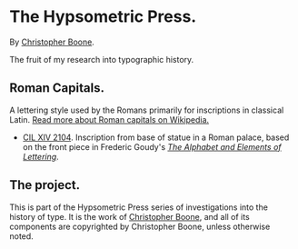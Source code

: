 # The Hypsometric Press.

By [Christopher Boone][Hypsometry].

The fruit of my research into typographic history.


## Roman Capitals.

A lettering style used by the Romans primarily for inscriptions in classical Latin. [Read more about Roman capitals on Wikipedia.][Wiki RC]

- [CIL XIV 2104][Github CIL XIV 2104]. Inscription from base of statue in a Roman palace, based on the front piece in Frederic Goudy's [_The Alphabet and Elements of Lettering_][Alphabet].

## The project.

This is part of the Hypsometric Press series of investigations into the history of type. It is the work of [Christopher Boone][], and all of its components are copyrighted by Christopher Boone, unless otherwise noted.


[Alphabet]: http://books.google.com/books?id=99nZAAAAMAAJ "Read about *The Alphabet and Elements of Lettering* on Google Books."
[Christopher Boone]: http://hypsometry.com/ "Read more about Christopher Boone's work on hypsometry.com."
[Github CIL XIV 2104]: http://github.com/cboone/hpm-press-site/tree/master/roman-capitals/cil-xiv-2104/ "Go to the Github page for CIL XIV 2104."
[Hypsometry]: http://hypsometry.com/ "Go to hypsometry.com."
[Wiki RC]: http://en.wikipedia.org/wiki/Roman_square_capitals

